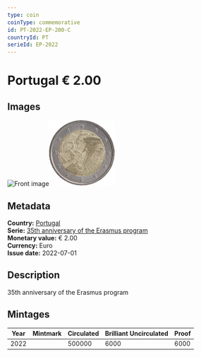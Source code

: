 ```yaml
---
type: coin
coinType: commemorative
id: PT-2022-EP-200-C
countryId: PT
serieId: EP-2022
---
```


# Portugal € 2.00

## Images

<img src="../../Images/common-2007-200.webp" height="150" alt="Front image"><img src="Images/PT-2022-200.webp" height="150" alt="Back image">

## Metadata

**Country:** [Portugal](../../Countries/Portugal/index.md)\
**Serie:** [35th anniversary of the Erasmus program](index.md)\
**Monetary value:** € 2.00\
**Currency:** Euro\
**Issue date:** 2022-07-01

## Description

35th anniversary of the Erasmus program

## Mintages

| Year | Mintmark | Circulated | Brilliant Uncirculated | Proof |
| ---- | -------- | ---------- | ---------------------- | ----- |
| 2022 |          | 500000     | 6000                   | 6000  |
